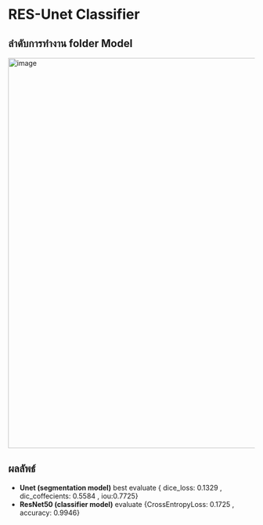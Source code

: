 # **RES-Unet Classifier**

## **ลำดับการทำงาน folder Model**

<img width="797" alt="image" src="https://github.com/Dont-HurtMe/RES-UnetClassifier/assets/154254885/d66edc23-2080-4b0a-a5d5-2641b3d10ee8">

## **ผลลัพธ์**
* **Unet (segmentation model)** best evaluate { dice_loss: 0.1329 , dic_coffecients: 0.5584 , iou:0.7725}
* **ResNet50 (classifier model)** evaluate {CrossEntropyLoss: 0.1725 , accuracy: 0.9946}





